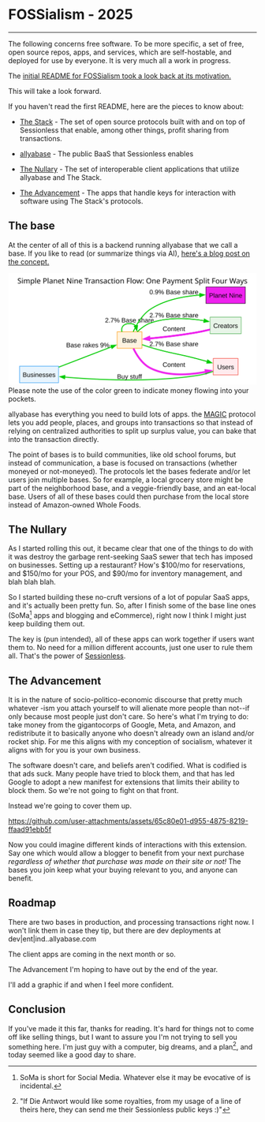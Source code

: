 # FOSSialism - 2025
------------------------

The following concerns free software. To be more specific, a set of free, open source repos, apps, and services, which are self-hostable, and deployed for use by everyone. It is very much all a work in progress. 

The [initial README for FOSSialism took a look back at its motivation.][fossialism]

This will take a look forward. 

If you haven't read the first README, here are the pieces to know about:

* [The Stack][stack] - The set of open source protocols built with and on top of Sessionless that enable, among other things, profit sharing from transactions.

* [allyabase][allyabase] - The public BaaS that Sessionless enables

* [The Nullary][nullaris] - The set of interoperable client applications that utilize allyabase and The Stack.

* [The Advancement][advancement] - The apps that handle keys for interaction with software using The Stack's protocols.

## The base

At the center of all of this is a backend running allyabase that we call a base. 
If you like to read (or summarize things via AI), [here's a blog post on the concept.][base]

![A picture of the transaction flow with bases. There's money flowing to people and not spyware gigantocorps](./base.svg)
Please note the use of the color green to indicate money flowing into your pockets. 

allyabase has everything you need to build lots of apps. 
the [MAGIC][magic] protocol lets you add people, places, and groups into transactions so that instead of relying on centralized authorities to split up surplus value, you can bake that into the transaction directly. 

The point of bases is to build communities, like old school forums, but instead of communication, a base is focused on transactions (whether moneyed or not-moneyed). 
The protocols let the bases federate and/or let users join multiple bases. 
So for example, a local grocery store might be part of the neighborhood base, and a veggie-friendly base, and an eat-local base. 
Users of all of these bases could then purchase from the local store instead of Amazon-owned Whole Foods. 

## The Nullary

As I started rolling this out, it became clear that one of the things to do with it was destroy the garbage rent-seeking SaaS sewer that tech has imposed on businesses. 
Setting up a restaurant? 
How's $100/mo for reservations, and $150/mo for your POS, and $90/mo for inventory management, and blah blah blah.

So I started building these no-cruft versions of a lot of popular SaaS apps, and it's actually been pretty fun.
So, after I finish some of the base line ones (SoMa[^1] apps and blogging and eCommerce), right now I think I might just keep building them out.

The key is (pun intended), all of these apps can work together if users want them to.
No need for a million different accounts, just one user to rule them all.
That's the power of [Sessionless][sessionless].

## The Advancement

It is in the nature of socio-politico-economic discourse that pretty much whatever -ism you attach yourself to will alienate more people than not--if only because most people just don't care.
So here's what I'm trying to do: take money from the gigantocorps of Google, Meta, and Amazon, and redistribute it to basically anyone who doesn't already own an island and/or rocket ship.
For me this aligns with my conception of socialism, whatever it aligns with for you is your own business.

The software doesn't care, and beliefs aren't codified.
What is codified is that ads suck.
Many people have tried to block them, and that has led Google to adopt a new manifest for extensions that limits their ability to block them. 
So we're not going to fight on that front. 

Instead we're going to cover them up.

https://github.com/user-attachments/assets/65c80e01-d955-4875-8219-ffaad91ebb5f

Now you could imagine different kinds of interactions with this extension.
Say one which would allow a blogger to benefit from your next purchase _regardless of whether that purchase was made on their site or not!_
The bases you join keep what your buying relevant to you, and anyone can benefit.

## Roadmap

There are two bases in production, and processing transactions right now. 
I won't link them in case they tip, but there are dev deployments at dev|ent|ind.<service>.allyabase.com

The client apps are coming in the next month or so.

The Advancement I'm hoping to have out by the end of the year. 

I'll add a graphic if and when I feel more confident.

## Conclusion 

If you've made it this far, thanks for reading.
It's hard for things not to come off like selling things, but I want to assure you I'm not trying to sell you something here.
I'm just guy with a computer, big dreams, and a plan[^2], and today seemed like a good day to share.





[fossialism]: https://github.com/planet-nine-app/planet-nine/blob/main/FOSSialism.md
[allyabase]: https://www.github.com/planet-nine-app/allyabase
[stack]: https://www.github.com/planet-nine-app/planet-nine/The%20Stack.md
[nullaris]: https://github.com/planet-nine-app/nullaris
[advancement]: https://github.com/planet-nine-app/the-advancement
[base]: https://opensource-force.github.io/osf-blog/posts/back-to-base-ics/
[magic]: https://github.com/planet-nine-app/MAGIC
[sessionless]: https://github.com/planet-nine-app/sessionless


[^1]: SoMa is short for Social Media. Whatever else it may be evocative of is incidental. 
[^2]: "If Die Antwort would like some royalties, from my usage of a line of theirs here, they can send me their Sessionless public keys :)"

